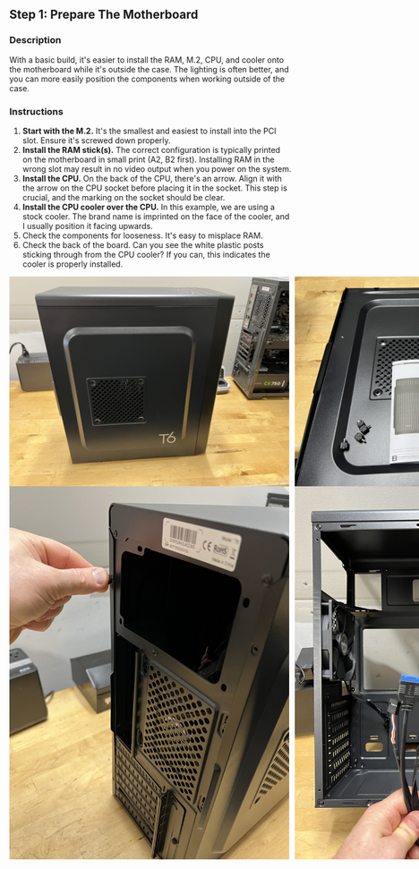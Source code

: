 ## Step 1: Prepare The Motherboard
### Description
With a basic build, it's easier to install the RAM, M.2, CPU, and cooler onto the motherboard while it's outside the case. The lighting is often better, and you can more easily position the components when working outside of the case.


### Instructions
1. **Start with the M.2.** It's the smallest and easiest to install into the PCI slot. Ensure it's screwed down properly.  
2. **Install the RAM stick(s).** The correct configuration is typically printed on the motherboard in small print (A2, B2 first). Installing RAM in the wrong slot may result in no video output when you power on the system.  
3. **Install the CPU.** On the back of the CPU, there's an arrow. Align it with the arrow on the CPU socket before placing it in the socket. This step is crucial, and the marking on the socket should be clear.   
4. **Install the CPU cooler over the CPU.** In this example, we are using a stock cooler. The brand name is imprinted on the face of the cooler, and I usually position it facing upwards. 
5. Check the components for looseness. It's easy to misplace RAM.  
6. Check the back of the board. Can you see the white plastic posts sticking through from the CPU cooler? If you can, this indicates the cooler is properly installed.   
  
<div style="display: flex;">
    <img src="https://github.com/GSecAwareness/GSecAwareness/blob/main/IMG_0997.JPG" alt="Computer Setup" width="500"/>
    <img src="https://github.com/GSecAwareness/GSecAwareness/blob/main/IMG_0999.JPG" alt="Computer Setup" width="500" style="margin-left: 10px;"/>
</div>
<div style="display: flex;">
    <img src="https://github.com/GSecAwareness/GSecAwareness/blob/main/IMG_0998.JPG" alt="Computer Setup" width="500"/>
    <img src="https://github.com/GSecAwareness/GSecAwareness/blob/main/IMG_1002.JPG" alt="Computer Setup" width="500" style="margin-left: 10px;"/>
</div>

